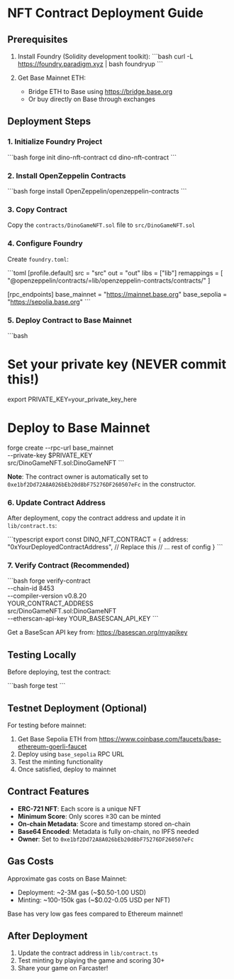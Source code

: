 # NFT Contract Deployment Guide

## Prerequisites

1. Install Foundry (Solidity development toolkit):
\`\`\`bash
curl -L https://foundry.paradigm.xyz | bash
foundryup
\`\`\`

2. Get Base Mainnet ETH:
   - Bridge ETH to Base using https://bridge.base.org
   - Or buy directly on Base through exchanges

## Deployment Steps

### 1. Initialize Foundry Project

\`\`\`bash
forge init dino-nft-contract
cd dino-nft-contract
\`\`\`

### 2. Install OpenZeppelin Contracts

\`\`\`bash
forge install OpenZeppelin/openzeppelin-contracts
\`\`\`

### 3. Copy Contract

Copy the `contracts/DinoGameNFT.sol` file to `src/DinoGameNFT.sol`

### 4. Configure Foundry

Create `foundry.toml`:

\`\`\`toml
[profile.default]
src = "src"
out = "out"
libs = ["lib"]
remappings = [
    "@openzeppelin/contracts/=lib/openzeppelin-contracts/contracts/"
]

[rpc_endpoints]
base_mainnet = "https://mainnet.base.org"
base_sepolia = "https://sepolia.base.org"
\`\`\`

### 5. Deploy Contract to Base Mainnet

\`\`\`bash
# Set your private key (NEVER commit this!)
export PRIVATE_KEY=your_private_key_here

# Deploy to Base Mainnet
forge create --rpc-url base_mainnet \
  --private-key $PRIVATE_KEY \
  src/DinoGameNFT.sol:DinoGameNFT
\`\`\`

**Note**: The contract owner is automatically set to `0xe1bf2Dd72A8A026bEb20d8bF75276DF260507eFc` in the constructor.

### 6. Update Contract Address

After deployment, copy the contract address and update it in `lib/contract.ts`:

\`\`\`typescript
export const DINO_NFT_CONTRACT = {
  address: "0xYourDeployedContractAddress", // Replace this
  // ... rest of config
}
\`\`\`

### 7. Verify Contract (Recommended)

\`\`\`bash
forge verify-contract \
  --chain-id 8453 \
  --compiler-version v0.8.20 \
  YOUR_CONTRACT_ADDRESS \
  src/DinoGameNFT.sol:DinoGameNFT \
  --etherscan-api-key YOUR_BASESCAN_API_KEY
\`\`\`

Get a BaseScan API key from: https://basescan.org/myapikey

## Testing Locally

Before deploying, test the contract:

\`\`\`bash
forge test
\`\`\`

## Testnet Deployment (Optional)

For testing before mainnet:

1. Get Base Sepolia ETH from https://www.coinbase.com/faucets/base-ethereum-goerli-faucet
2. Deploy using `base_sepolia` RPC URL
3. Test the minting functionality
4. Once satisfied, deploy to mainnet

## Contract Features

- **ERC-721 NFT**: Each score is a unique NFT
- **Minimum Score**: Only scores ≥30 can be minted
- **On-chain Metadata**: Score and timestamp stored on-chain
- **Base64 Encoded**: Metadata is fully on-chain, no IPFS needed
- **Owner**: Set to `0xe1bf2Dd72A8A026bEb20d8bF75276DF260507eFc`

## Gas Costs

Approximate gas costs on Base Mainnet:
- Deployment: ~2-3M gas (~$0.50-1.00 USD)
- Minting: ~100-150k gas (~$0.02-0.05 USD per NFT)

Base has very low gas fees compared to Ethereum mainnet!

## After Deployment

1. Update the contract address in `lib/contract.ts`
2. Test minting by playing the game and scoring 30+
3. Share your game on Farcaster!
